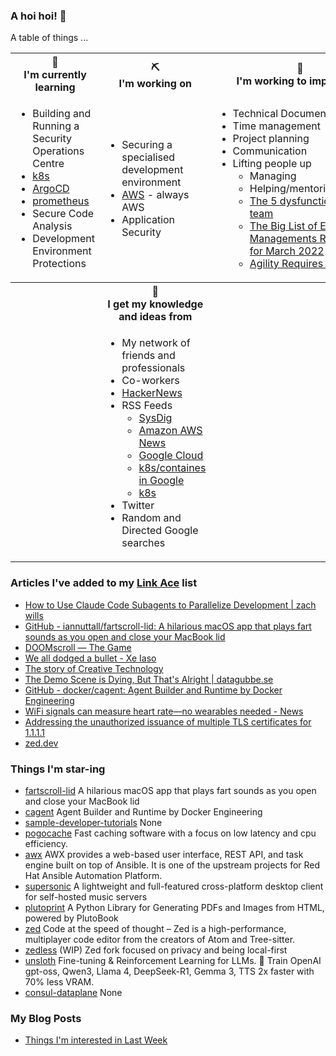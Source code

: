 ### A hoi hoi! 👋

A table of things ...

<table>
    <tr>
        <th>🌱<br/>I'm currently learning</th>
        <th>⛏<br/> I'm working on</th>
        <th>🚧<br/>I'm working to improve on</th>
    </tr>
    <tr>
        <td>
            <ul>
                <li>Building and Running a Security Operations Centre</li>
                <li><a href="https://kubernetes.io/">k8s</a></li>
                <li><a href="https://argoproj.github.io/">ArgoCD</a></li>
                <li><a href="https://prometheus.io/">prometheus</a></li>
                <li>Secure Code Analysis</li>
                <li>Development Environment Protections</li>
            </ul>
        </td>
        <td>
            <ul>
                <li>Securing a specialised development environment</li>
                <li><a href="https://aws.amazon.com/">AWS</a> - always AWS</li>
                <li>Application Security</li>
            </ul>
        </td>
        <td>
            <ul>
                <li>Technical Documentation</li>
                <li>Time management</li>
                <li>Project planning</li>
                <li>Communication</li>
                <li>Lifting people up
                    <ul>
                      <li>Managing</li>
                      <li>Helping/mentoring/coaching</li>
                      <li><a href="https://valid.com/5-dysfunctions-of-a-team/">The 5 dysfunctions of a team</a></li>
                      <li><a href="https://practicallyleading.dev/the-big-list-of-engineering-management-resources-march-2022">The Big List of Engineering Managements Resources - for March 2022</a></li>
                      <li><a href="https://www.industriallogic.com/blog/agility-requires-balance/">Agility Requires Balance</a></li>
                    </ul>
                </li>
            </ul>
        </td>
    </tr>
    <tr>
        <th>&nbsp;</th>
        <th>🏫<br/>I get my knowledge and ideas from</th>
        <th>&nbsp;</th>
    </tr>
    <tr>
        <td>&nbsp;</td>
        <td>
            <ul>
                <li>My network of friends and professionals</li>
                <li>Co-workers</li>
                <li><a href="https://news.ycombinator.com/">HackerNews</a></li>
                <li>RSS Feeds
                    <ul>
                        <li><a href="http://fetchrss.com/rss/5b4e9e358a93f8cc058b4567960404014.xml">SysDig</a></li>
                        <li><a href="https://aws.amazon.com/new/feed/">Amazon AWS News</a></li>
                        <li><a href="https://cloudblog.withgoogle.com/rss/">Google Cloud</a></li>
                        <li><a href="https://cloudblog.withgoogle.com/products/containers-kubernetes/rss/">k8s/containes in Google</a></li>
                        <li><a href="https://kubernetes.io/feed.xml">k8s</a></li>
                    </ul>
                </li>
                <li>Twitter</li>
                <li>Random and Directed Google searches</li>
            </ul>
        </td>
        <td>&nbsp;</td>
    </tr>
</table>

### Articles I've added to my [Link Ace](https://links.pgmac.net.au/) list

* [How to Use Claude Code Subagents to Parallelize Development | zach wills](https://zachwills.net/how-to-use-claude-code-subagents-to-parallelize-development/)
* [GitHub - iannuttall/fartscroll-lid: A hilarious macOS app that plays fart sounds as you open and close your MacBook lid](https://github.com/iannuttall/fartscroll-lid)
* [DOOMscroll — The Game](https://gisnep.com/doomscroll/)
* [We all dodged a bullet - Xe Iaso](https://xeiaso.net/notes/2025/we-dodged-a-bullet/)
* [The story of Creative Technology](https://www.abortretry.fail/p/the-story-of-creative-technology)
* [The Demo Scene is Dying, But That's Alright | datagubbe.se](https://www.datagubbe.se/sceneherit/)
* [GitHub - docker/cagent: Agent Builder and Runtime by Docker Engineering](https://github.com/docker/cagent)
* [WiFi signals can measure heart rate—no wearables needed - News](https://news.ucsc.edu/2025/09/pulse-fi-wifi-heart-rate/)
* [Addressing the unauthorized issuance of multiple TLS certificates for 1.1.1.1](https://blog.cloudflare.com/unauthorized-issuance-of-certificates-for-1-1-1-1/)
* [zed.dev](https://zed.dev/blog/claude-code-via-acp)

### Things I'm star-ing

* [fartscroll-lid](https://github.com/iannuttall/fartscroll-lid)
  A hilarious macOS app that plays fart sounds as you open and close your MacBook lid
* [cagent](https://github.com/docker/cagent)
  Agent Builder and Runtime by Docker Engineering
* [sample-developer-tutorials](https://github.com/aws-samples/sample-developer-tutorials)
  None
* [pogocache](https://github.com/tidwall/pogocache)
  Fast caching software with a focus on low latency and cpu efficiency.
* [awx](https://github.com/ansible/awx)
  AWX provides a web-based user interface, REST API, and task engine built on top of Ansible. It is one of the upstream projects for Red Hat Ansible Automation Platform.
* [supersonic](https://github.com/dweymouth/supersonic)
  A lightweight and full-featured cross-platform desktop client for self-hosted music servers
* [plutoprint](https://github.com/plutoprint/plutoprint)
  A Python Library for Generating PDFs and Images from HTML, powered by PlutoBook
* [zed](https://github.com/zed-industries/zed)
  Code at the speed of thought – Zed is a high-performance, multiplayer code editor from the creators of Atom and Tree-sitter.
* [zedless](https://github.com/zedless-editor/zedless)
  (WIP) Zed fork focused on privacy and being local-first
* [unsloth](https://github.com/unslothai/unsloth)
  Fine-tuning & Reinforcement Learning for LLMs. 🦥 Train OpenAI gpt-oss, Qwen3, Llama 4, DeepSeek-R1, Gemma 3, TTS 2x faster with 70% less VRAM.
* [consul-dataplane](https://github.com/hashicorp/consul-dataplane)
  None

### My Blog Posts

* [Things I'm interested in Last Week](https://pgmac.net.au/last-week/)
